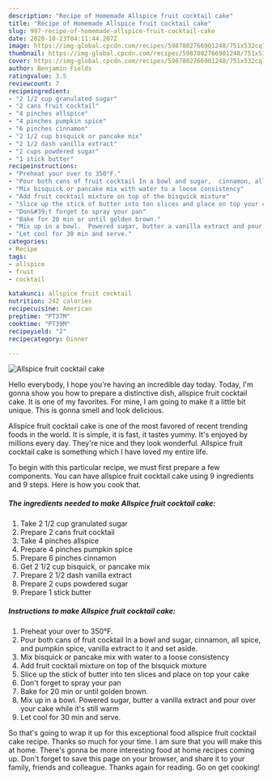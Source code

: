 ```yaml
---
description: "Recipe of Homemade Allspice fruit cocktail cake"
title: "Recipe of Homemade Allspice fruit cocktail cake"
slug: 997-recipe-of-homemade-allspice-fruit-cocktail-cake
date: 2020-10-23T04:11:44.207Z
image: https://img-global.cpcdn.com/recipes/5987802766901248/751x532cq70/allspice-fruit-cocktail-cake-recipe-main-photo.jpg
thumbnail: https://img-global.cpcdn.com/recipes/5987802766901248/751x532cq70/allspice-fruit-cocktail-cake-recipe-main-photo.jpg
cover: https://img-global.cpcdn.com/recipes/5987802766901248/751x532cq70/allspice-fruit-cocktail-cake-recipe-main-photo.jpg
author: Benjamin Fields
ratingvalue: 3.5
reviewcount: 7
recipeingredient:
- "2 1/2 cup granulated sugar"
- "2 cans fruit cocktail"
- "4 pinches allspice"
- "4 pinches pumpkin spice"
- "6 pinches cinnamon"
- "2 1/2 cup bisquick or pancake mix"
- "2 1/2 dash vanilla extract"
- "2 cups powdered sugar"
- "1 stick butter"
recipeinstructions:
- "Preheat your over to 350°F."
- "Pour both cans of fruit cocktail In a bowl and sugar,  cinnamon, all spice,  and pumpkin spice, vanilla extract to it and set aside."
- "Mix bisquick or pancake mix with water to a loose consistency"
- "Add fruit cocktail mixture on top of the bisquick mixture"
- "Slice up the stick of butter into ten slices and place on top your cake"
- "Don&#39;t forget to spray your pan"
- "Bake for 20 min or until golden brown."
- "Mix up in a bowl.  Powered sugar, butter a vanilla extract and pour over your cake while it&#39;s still warm"
- "Let cool for 30 min and serve."
categories:
- Recipe
tags:
- allspice
- fruit
- cocktail

katakunci: allspice fruit cocktail 
nutrition: 242 calories
recipecuisine: American
preptime: "PT37M"
cooktime: "PT39M"
recipeyield: "2"
recipecategory: Dinner

---
```



![Allspice fruit cocktail cake](https://img-global.cpcdn.com/recipes/5987802766901248/751x532cq70/allspice-fruit-cocktail-cake-recipe-main-photo.jpg)

Hello everybody, I hope you're having an incredible day today. Today, I'm gonna show you how to prepare a distinctive dish, allspice fruit cocktail cake. It is one of my favorites. For mine, I am going to make it a little bit unique. This is gonna smell and look delicious.

Allspice fruit cocktail cake is one of the most favored of recent trending foods in the world. It is simple, it is fast, it tastes yummy. It's enjoyed by millions every day. They're nice and they look wonderful. Allspice fruit cocktail cake is something which I have loved my entire life.




To begin with this particular recipe, we must first prepare a few components. You can have allspice fruit cocktail cake using 9 ingredients and 9 steps. Here is how you cook that.

<!--inarticleads1-->

##### The ingredients needed to make Allspice fruit cocktail cake:

1. Take 2 1/2 cup granulated sugar
1. Prepare 2 cans fruit cocktail
1. Take 4 pinches allspice
1. Prepare 4 pinches pumpkin spice
1. Prepare 6 pinches cinnamon
1. Get 2 1/2 cup bisquick, or pancake mix
1. Prepare 2 1/2 dash vanilla extract
1. Prepare 2 cups powdered sugar
1. Prepare 1 stick butter




<!--inarticleads2-->

##### Instructions to make Allspice fruit cocktail cake:

1. Preheat your over to 350°F.
1. Pour both cans of fruit cocktail In a bowl and sugar,  cinnamon, all spice,  and pumpkin spice, vanilla extract to it and set aside.
1. Mix bisquick or pancake mix with water to a loose consistency
1. Add fruit cocktail mixture on top of the bisquick mixture
1. Slice up the stick of butter into ten slices and place on top your cake
1. Don&#39;t forget to spray your pan
1. Bake for 20 min or until golden brown.
1. Mix up in a bowl.  Powered sugar, butter a vanilla extract and pour over your cake while it&#39;s still warm
1. Let cool for 30 min and serve.




So that's going to wrap it up for this exceptional food allspice fruit cocktail cake recipe. Thanks so much for your time. I am sure that you will make this at home. There's gonna be more interesting food at home recipes coming up. Don't forget to save this page on your browser, and share it to your family, friends and colleague. Thanks again for reading. Go on get cooking!
